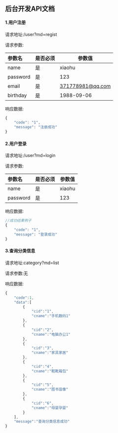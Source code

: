 ## 后台开发API文档

#### 1.用户注册

请求地址:/user?md=regist

请求参数:

| 参数名   | 是否必须 | 参数值           |
| :------- | -------- | ---------------- |
| name     | 是       | xiaohu           |
| password | 是       | 123              |
| email    | 是       | 371778981@qq.com |
| birthday | 是       | 1988-09-06       |

响应数据:

```javascript
{
	"code": "1",
	"message": "注册成功"
}
```

#### 2.用户登录

请求地址:/user?md=login

请求参数:

| 参数名   | 是否必须 | 参数值 |
| :------- | -------- | ------ |
| name     | 是       | xiaohu |
| password | 是       | 123    |

响应数据:

```javascript
//成功结果例子
{
	"code": "1",
	"message": "登录成功"
}
```

#### 3.查询分类信息

请求地址:category?md=list

请求参数:无

响应数据:

```javascript
{
    "code":1,
    "data":[
        {
            "cid":"1",
            "cname":"手机数码1"
        },
        {
            "cid":"2",
            "cname":"电脑办公1"
        },
        {
            "cid":"3",
            "cname":"家具家居"
        },
        {
            "cid":"4",
            "cname":"鞋靴箱包"
        },
        {
            "cid":"5",
            "cname":"图书音像"
        },
        {
            "cid":"6",
            "cname":"母婴孕婴"
        }
    ],
    "message":"查询分类信息成功"
}
```



